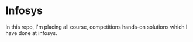 # Infosys
In this repo, I'm placing all course, competitions hands-on solutions which I have done at infosys.
